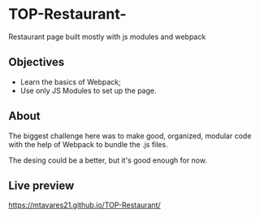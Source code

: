 # TOP-Restaurant-
Restaurant page built mostly with js modules and webpack

## Objectives

- Learn the basics of Webpack;
- Use only JS Modules to set up the page.

## About

The biggest challenge here was to make good, organized, modular code with the help of Webpack to bundle the .js files.

The  desing could be a better, but it's good enough for now.

## Live preview

https://mtavares21.github.io/TOP-Restaurant/
